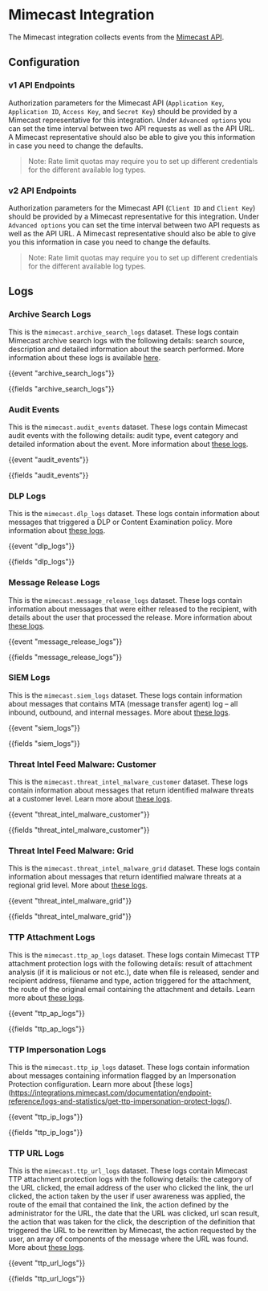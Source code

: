 # Mimecast Integration

The Mimecast integration collects events from the [Mimecast API](https://integrations.mimecast.com/documentation/).

## Configuration

### v1 API Endpoints

Authorization parameters for the Mimecast API (`Application Key`, `Application
ID`, `Access Key`, and `Secret Key`) should be provided by a Mimecast
representative for this integration. Under `Advanced options` you can set the
time interval between two API requests as well as the API URL. A Mimecast
representative should also be able to give you this information in case you need
to change the defaults.

> Note: Rate limit quotas may require you to set up different credentials for the different available log types.

### v2 API Endpoints

Authorization parameters for the Mimecast API (`Client ID` and `Client Key`) should
be provided by a Mimecast representative for this integration. Under `Advanced options`
you can set the time interval between two API requests as well as the API URL. A Mimecast
representative should also be able to give you this information in case you need
to change the defaults.

> Note: Rate limit quotas may require you to set up different credentials for the different available log types.

## Logs

### Archive Search Logs

This is the `mimecast.archive_search_logs` dataset. These logs contain Mimecast archive
search logs with the following details: search source, description and detailed
information about the search performed. More information about these logs is available [here](
https://integrations.mimecast.com/documentation/endpoint-reference/logs-and-statistics/get-archive-search-logs/).

{{event "archive_search_logs"}}

{{fields "archive_search_logs"}}

### Audit Events

This is the `mimecast.audit_events` dataset. These logs contain Mimecast audit
events with the following details: audit type, event category and detailed
information about the event. More information about [these logs](
https://integrations.mimecast.com/documentation/endpoint-reference/logs-and-statistics/get-audit-events/).

{{event "audit_events"}}

{{fields "audit_events"}}

### DLP Logs

This is the `mimecast.dlp_logs` dataset. These logs contain information about
messages that triggered a DLP or Content Examination policy. More information
about [these logs](
https://integrations.mimecast.com/documentation/endpoint-reference/logs-and-statistics/get-dlp-logs/). 

{{event "dlp_logs"}}

{{fields "dlp_logs"}}

### Message Release Logs

This is the `mimecast.message_release_logs` dataset. These logs contain information about
messages that were either released to the recipient, with details about the user that
processed the release. More information about [these logs](
https://integrations.mimecast.com/documentation/endpoint-reference/logs-and-statistics/get-message-release-logs/). 

{{event "message_release_logs"}}

{{fields "message_release_logs"}}

### SIEM Logs

This is the `mimecast.siem_logs` dataset. These logs contain information about
messages that contains MTA (message transfer agent) log – all inbound,
outbound, and internal messages. More about [these logs](
https://integrations.mimecast.com/documentation/tutorials/understanding-siem-logs/).

{{event "siem_logs"}}

{{fields "siem_logs"}}

### Threat Intel Feed Malware: Customer

This is the `mimecast.threat_intel_malware_customer` dataset. These logs contain
information about messages that return identified malware threats at a customer
level.  Learn more about [these logs](
https://integrations.mimecast.com/documentation/endpoint-reference/threat-intel/get-feed/).

{{event "threat_intel_malware_customer"}}

{{fields "threat_intel_malware_customer"}}

### Threat Intel Feed Malware: Grid

This is the `mimecast.threat_intel_malware_grid` dataset. These logs contain
information about messages that return identified malware threats at a regional 
grid level. More about [these logs](
https://integrations.mimecast.com/documentation/endpoint-reference/threat-intel/get-feed/).

{{event "threat_intel_malware_grid"}}

{{fields "threat_intel_malware_grid"}}

### TTP Attachment Logs

This is the `mimecast.ttp_ap_logs` dataset. These logs contain Mimecast TTP
attachment protection logs with the following details: result of attachment
analysis (if it is malicious or not etc.), date when file is released, sender 
and recipient address, filename and type, action triggered for the attachment, 
the route of the original email containing the attachment and details. 
Learn more about [these logs](
https://integrations.mimecast.com/documentation/endpoint-reference/logs-and-statistics/get-ttp-attachment-protection-logs/).

{{event "ttp_ap_logs"}}

{{fields "ttp_ap_logs"}}

### TTP Impersonation Logs

This is the `mimecast.ttp_ip_logs` dataset. These logs contain information about
messages containing information flagged by an Impersonation Protection
configuration. Learn more about [these logs]
(https://integrations.mimecast.com/documentation/endpoint-reference/logs-and-statistics/get-ttp-impersonation-protect-logs/).

{{event "ttp_ip_logs"}}

{{fields "ttp_ip_logs"}}

### TTP URL Logs

This is the `mimecast.ttp_url_logs` dataset. These logs contain Mimecast TTP
attachment protection logs with the following details: the category of the URL
clicked, the email address of the user who clicked the link, the url clicked,
the action taken by the user if user awareness was applied, the route of the
email that contained the link, the action defined by the administrator for the
URL, the date that the URL was clicked, url scan result, the action that was
taken for the click, the description of the definition that triggered the URL to
be rewritten by Mimecast, the action requested by the user, an array of
components of the message where the URL was found. More about [these logs](
https://integrations.mimecast.com/documentation/endpoint-reference/logs-and-statistics/get-ttp-url-logs/).

{{event "ttp_url_logs"}}

{{fields "ttp_url_logs"}}

